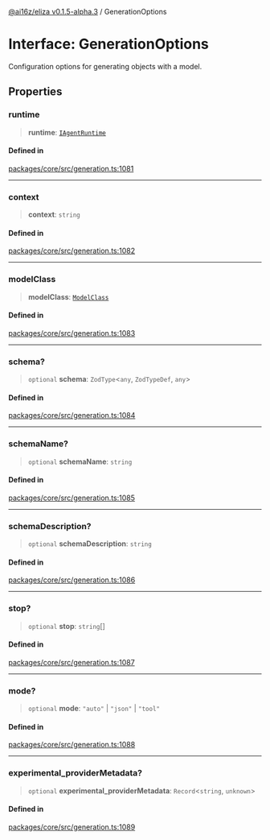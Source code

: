 [@ai16z/eliza v0.1.5-alpha.3](../index.md) / GenerationOptions

# Interface: GenerationOptions

Configuration options for generating objects with a model.

## Properties

### runtime

> **runtime**: [`IAgentRuntime`](IAgentRuntime.md)

#### Defined in

[packages/core/src/generation.ts:1081](https://github.com/ai16z/eliza/blob/main/packages/core/src/generation.ts#L1081)

***

### context

> **context**: `string`

#### Defined in

[packages/core/src/generation.ts:1082](https://github.com/ai16z/eliza/blob/main/packages/core/src/generation.ts#L1082)

***

### modelClass

> **modelClass**: [`ModelClass`](../enumerations/ModelClass.md)

#### Defined in

[packages/core/src/generation.ts:1083](https://github.com/ai16z/eliza/blob/main/packages/core/src/generation.ts#L1083)

***

### schema?

> `optional` **schema**: `ZodType`\<`any`, `ZodTypeDef`, `any`\>

#### Defined in

[packages/core/src/generation.ts:1084](https://github.com/ai16z/eliza/blob/main/packages/core/src/generation.ts#L1084)

***

### schemaName?

> `optional` **schemaName**: `string`

#### Defined in

[packages/core/src/generation.ts:1085](https://github.com/ai16z/eliza/blob/main/packages/core/src/generation.ts#L1085)

***

### schemaDescription?

> `optional` **schemaDescription**: `string`

#### Defined in

[packages/core/src/generation.ts:1086](https://github.com/ai16z/eliza/blob/main/packages/core/src/generation.ts#L1086)

***

### stop?

> `optional` **stop**: `string`[]

#### Defined in

[packages/core/src/generation.ts:1087](https://github.com/ai16z/eliza/blob/main/packages/core/src/generation.ts#L1087)

***

### mode?

> `optional` **mode**: `"auto"` \| `"json"` \| `"tool"`

#### Defined in

[packages/core/src/generation.ts:1088](https://github.com/ai16z/eliza/blob/main/packages/core/src/generation.ts#L1088)

***

### experimental\_providerMetadata?

> `optional` **experimental\_providerMetadata**: `Record`\<`string`, `unknown`\>

#### Defined in

[packages/core/src/generation.ts:1089](https://github.com/ai16z/eliza/blob/main/packages/core/src/generation.ts#L1089)
